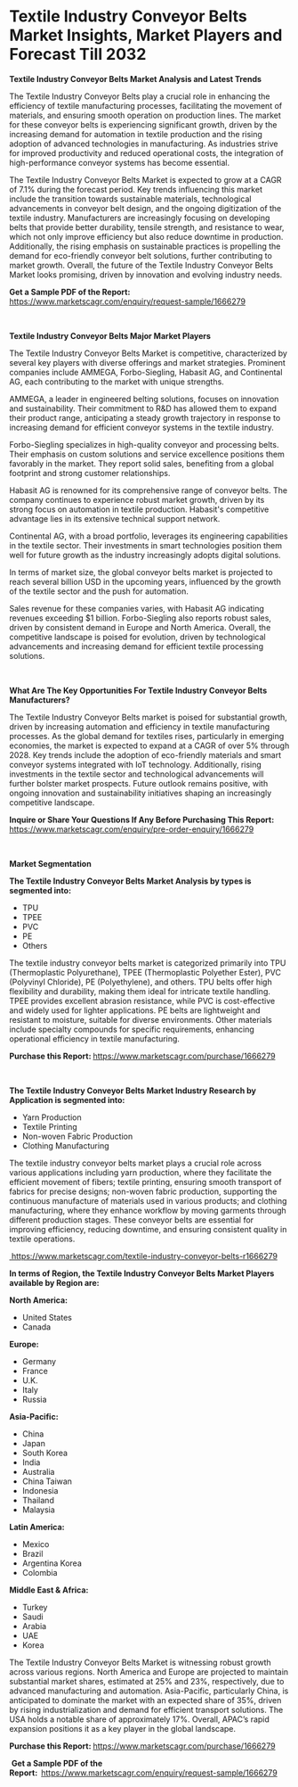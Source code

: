 <p><h1>Textile Industry Conveyor Belts Market Insights, Market Players and Forecast Till 2032</h1></p><p><strong>Textile Industry Conveyor Belts Market Analysis and Latest Trends</strong></p>
<p><p>The Textile Industry Conveyor Belts play a crucial role in enhancing the efficiency of textile manufacturing processes, facilitating the movement of materials, and ensuring smooth operation on production lines. The market for these conveyor belts is experiencing significant growth, driven by the increasing demand for automation in textile production and the rising adoption of advanced technologies in manufacturing. As industries strive for improved productivity and reduced operational costs, the integration of high-performance conveyor systems has become essential.</p><p>The Textile Industry Conveyor Belts Market is expected to grow at a CAGR of 7.1% during the forecast period. Key trends influencing this market include the transition towards sustainable materials, technological advancements in conveyor belt design, and the ongoing digitization of the textile industry. Manufacturers are increasingly focusing on developing belts that provide better durability, tensile strength, and resistance to wear, which not only improve efficiency but also reduce downtime in production. Additionally, the rising emphasis on sustainable practices is propelling the demand for eco-friendly conveyor belt solutions, further contributing to market growth. Overall, the future of the Textile Industry Conveyor Belts Market looks promising, driven by innovation and evolving industry needs.</p></p>
<p><strong>Get a Sample PDF of the Report:&nbsp;</strong> <a href="https://www.marketscagr.com/enquiry/request-sample/1666279?utm_campaign=3540&utm_medium=2&utm_source=Github&utm_content=ia&utm_term=16042025&utm_id=textile-industry-conveyor-belts">https://www.marketscagr.com/enquiry/request-sample/1666279</a></p>
<p>&nbsp;</p>
<p><strong>Textile Industry Conveyor Belts Major Market Players</strong></p>
<p><p>The Textile Industry Conveyor Belts Market is competitive, characterized by several key players with diverse offerings and market strategies. Prominent companies include AMMEGA, Forbo-Siegling, Habasit AG, and Continental AG, each contributing to the market with unique strengths.</p><p>AMMEGA, a leader in engineered belting solutions, focuses on innovation and sustainability. Their commitment to R&D has allowed them to expand their product range, anticipating a steady growth trajectory in response to increasing demand for efficient conveyor systems in the textile industry.</p><p>Forbo-Siegling specializes in high-quality conveyor and processing belts. Their emphasis on custom solutions and service excellence positions them favorably in the market. They report solid sales, benefiting from a global footprint and strong customer relationships.</p><p>Habasit AG is renowned for its comprehensive range of conveyor belts. The company continues to experience robust market growth, driven by its strong focus on automation in textile production. Habasit's competitive advantage lies in its extensive technical support network.</p><p>Continental AG, with a broad portfolio, leverages its engineering capabilities in the textile sector. Their investments in smart technologies position them well for future growth as the industry increasingly adopts digital solutions.</p><p>In terms of market size, the global conveyor belts market is projected to reach several billion USD in the upcoming years, influenced by the growth of the textile sector and the push for automation.</p><p>Sales revenue for these companies varies, with Habasit AG indicating revenues exceeding $1 billion. Forbo-Siegling also reports robust sales, driven by consistent demand in Europe and North America. Overall, the competitive landscape is poised for evolution, driven by technological advancements and increasing demand for efficient textile processing solutions.</p></p>
<p>&nbsp;</p>
<p><strong>What Are The Key Opportunities For Textile Industry Conveyor Belts Manufacturers?</strong></p>
<p><p>The Textile Industry Conveyor Belts market is poised for substantial growth, driven by increasing automation and efficiency in textile manufacturing processes. As the global demand for textiles rises, particularly in emerging economies, the market is expected to expand at a CAGR of over 5% through 2028. Key trends include the adoption of eco-friendly materials and smart conveyor systems integrated with IoT technology. Additionally, rising investments in the textile sector and technological advancements will further bolster market prospects. Future outlook remains positive, with ongoing innovation and sustainability initiatives shaping an increasingly competitive landscape.</p></p>
<p><strong>Inquire or Share Your Questions If Any Before Purchasing This Report:</strong> <a href="https://www.marketscagr.com/enquiry/pre-order-enquiry/1666279?utm_campaign=3540&utm_medium=2&utm_source=Github&utm_content=ia&utm_term=16042025&utm_id=textile-industry-conveyor-belts">https://www.marketscagr.com/enquiry/pre-order-enquiry/1666279</a></p>
<p>&nbsp;</p>
<p><strong>Market Segmentation</strong></p>
<p><strong>The Textile Industry Conveyor Belts Market Analysis by types is segmented into:</strong></p>
<p><ul><li>TPU</li><li>TPEE</li><li>PVC</li><li>PE</li><li>Others</li></ul></p>
<p><p>The textile industry conveyor belts market is categorized primarily into TPU (Thermoplastic Polyurethane), TPEE (Thermoplastic Polyether Ester), PVC (Polyvinyl Chloride), PE (Polyethylene), and others. TPU belts offer high flexibility and durability, making them ideal for intricate textile handling. TPEE provides excellent abrasion resistance, while PVC is cost-effective and widely used for lighter applications. PE belts are lightweight and resistant to moisture, suitable for diverse environments. Other materials include specialty compounds for specific requirements, enhancing operational efficiency in textile manufacturing.</p></p>
<p><strong>Purchase this Report:&nbsp;</strong><a href="https://www.marketscagr.com/purchase/1666279?utm_campaign=3540&utm_medium=2&utm_source=Github&utm_content=ia&utm_term=16042025&utm_id=textile-industry-conveyor-belts">https://www.marketscagr.com/purchase/1666279</a></p>
<p>&nbsp;</p>
<p><strong>The Textile Industry Conveyor Belts Market Industry Research by Application is segmented into:</strong></p>
<p><ul><li>Yarn Production</li><li>Textile Printing</li><li>Non-woven Fabric Production</li><li>Clothing Manufacturing</li></ul></p>
<p><p>The textile industry conveyor belts market plays a crucial role across various applications including yarn production, where they facilitate the efficient movement of fibers; textile printing, ensuring smooth transport of fabrics for precise designs; non-woven fabric production, supporting the continuous manufacture of materials used in various products; and clothing manufacturing, where they enhance workflow by moving garments through different production stages. These conveyor belts are essential for improving efficiency, reducing downtime, and ensuring consistent quality in textile operations.</p></p>
<p><a href="https://www.marketscagr.com/textile-industry-conveyor-belts-r1666279?utm_campaign=3540&utm_medium=2&utm_source=Github&utm_content=ia&utm_term=16042025&utm_id=textile-industry-conveyor-belts">&nbsp;https://www.marketscagr.com/textile-industry-conveyor-belts-r1666279</a></p>
<p><strong>In terms of Region, the Textile Industry Conveyor Belts Market Players available by Region are:</strong></p>
<p>
    <p> <strong> North America: </strong>
        <ul>
            <li>United States</li>
            <li>Canada</li>
        </ul>
        </p> 
    <p> <strong> Europe: </strong>
        <ul>
            <li>Germany</li>
            <li>France</li>
            <li>U.K.</li>
            <li>Italy</li>
            <li>Russia</li>
        </ul>
        </p> 
    <p> <strong> Asia-Pacific: </strong>
        <ul>
            <li>China</li>
            <li>Japan</li>
            <li>South Korea</li>
            <li>India</li>
            <li>Australia</li>
            <li>China Taiwan</li>
            <li>Indonesia</li>
            <li>Thailand</li>
            <li>Malaysia</li>
        </ul>
        </p> 
    <p> <strong> Latin America: </strong>
        <ul>
            <li>Mexico</li>
            <li>Brazil</li>
            <li>Argentina Korea</li>
            <li>Colombia</li>
        </ul>
        </p> 
    <p> <strong> Middle East & Africa: </strong>
        <ul>
            <li>Turkey</li>
            <li>Saudi</li>
            <li>Arabia</li>
            <li>UAE</li>
            <li>Korea</li>
        </ul>
    </p>
    </p>
<p><p>The Textile Industry Conveyor Belts Market is witnessing robust growth across various regions. North America and Europe are projected to maintain substantial market shares, estimated at 25% and 23%, respectively, due to advanced manufacturing and automation. Asia-Pacific, particularly China, is anticipated to dominate the market with an expected share of 35%, driven by rising industrialization and demand for efficient transport solutions. The USA holds a notable share of approximately 17%. Overall, APAC’s rapid expansion positions it as a key player in the global landscape.</p></p>
<p><strong>Purchase this Report: </strong><a href="https://www.marketscagr.com/purchase/1666279?utm_campaign=3540&utm_medium=2&utm_source=Github&utm_content=ia&utm_term=16042025&utm_id=textile-industry-conveyor-belts">https://www.marketscagr.com/purchase/1666279</a></p>
<p>&nbsp;<strong>Get a Sample PDF of the Report:&nbsp;&nbsp;</strong><a href="https://www.marketscagr.com/enquiry/request-sample/1666279?utm_campaign=3540&utm_medium=2&utm_source=Github&utm_content=ia&utm_term=16042025&utm_id=textile-industry-conveyor-belts">https://www.marketscagr.com/enquiry/request-sample/1666279</a></p>
<p><strong></strong></p>
<p><p></p><p></p><p></p></p>